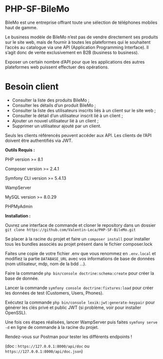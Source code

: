 # PHP-SF-BileMo

BileMo est une entreprise offrant toute une sélection de téléphones mobiles haut de gamme.

Le business modèle de BileMo n’est pas de vendre directement ses produits sur le site web, mais de fournir à toutes les plateformes qui le souhaitent l’accès au catalogue via une API (Application Programming Interface). Il s’agit donc de vente exclusivement en B2B (business to business).

Exposer un certain nombre d’API pour que les applications des autres plateformes web puissent effectuer des opérations.

# Besoin client

- Consulter la liste des produits BileMo ;
- Consulter les détails d’un produit BileMo ;
- Consulter la liste des utilisateurs inscrits liés à un client sur le site web ;
- Consulter le détail d’un utilisateur inscrit lié à un client ;
- Ajouter un nouvel utilisateur lié à un client ;
- Supprimer un utilisateur ajouté par un client.

Seuls les clients référencés peuvent accéder aux API. Les clients de l’API doivent 
être authentifiés via JWT.

**Outils Requis :**

PHP version >= 8.1

Composer version >= 2.4.1

Symfony CLI version >= 5.4.13

WampServer

MySQL version >= 8.0.29

PHPMyAdmin

**Installation :**

Ouvrez une interface de commande et cloner le repository dans un dossier `git clone
https://github.com/Valentin-Leca/PHP-SF-BileMo.git`

Se placer à la racine du projet et faire un `composer install` pour installer tous
les bundles associés au projet présent dans le fichier composer.lock

Faites une copie de votre fichier .env que vous renommez en `.env.local` et modifiez
la partie `DATABASE_URL` avec vos informations de base de données (nom utilisateur,
mdp, nom de la bdd ...).

Faire la commande `php bin/console doctrine:schema:create` pour créer la base de
donnée.

Lancer la commande `symfony console doctrine:fixtures:load` pour créer les données de
test (Customers, Users, Phones).

Exécutez la commande `php bin/console lexik:jwt:generate-keypair` pour générer les clés privé et public JWT (si problème, voir pour installer OpenSSL).


Une fois ces étapes réalisées, lancer WampServer puis faites `symfony serve -d` en
ligne de commande à la racine du projet.

Rendez-vous sur Postman pour tester les différents endpoints !

(doc : `https://127.0.0.1:8000/api/doc` ou `https://127.0.0.1:8000/api/doc.json`)
